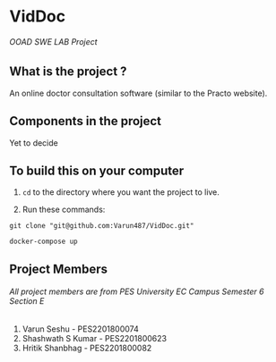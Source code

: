 # VidDoc

###### OOAD SWE LAB Project

## What is the project ?

An online doctor consultation software (similar to the Practo website).

## Components in the project

Yet to decide

## To build this on your computer

1. ```cd``` to the directory where you want the project to live.

2. Run these commands:

```
git clone "git@github.com:Varun487/VidDoc.git"

docker-compose up
```

## Project Members
###### All project members are from PES University EC Campus Semester 6 Section E

1. Varun Seshu - PES2201800074
2. Shashwath S Kumar - PES2201800623 
3. Hritik Shanbhag - PES2201800082
